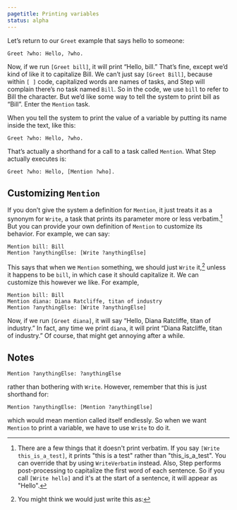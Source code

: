```yaml
---
pagetitle: Printing variables
status: alpha
---
```

Let’s return to our `Greet` example that says hello to someone:
```step
Greet ?who: Hello, ?who.
```
Now, if we run `[Greet bill]`, it will print “Hello, bill.”  That’s fine, except we’d kind of like it to capitalize Bill.  We can’t just say `[Greet Bill]`, because within `[ ]` code, capitalized words are names of tasks, and Step will complain there’s no task named `Bill`.   So in the code, we use `bill` to refer to Bill the character.  But we’d like some way to tell the system to print bill as “Bill”.  Enter the `Mention` task.

When you tell the system to print the value of a variable by putting its name inside the text, like this:
```step
Greet ?who: Hello, ?who.
```
That’s actually a shorthand for a call to a task called `Mention`.  What Step actually executes is:
```step
Greet ?who: Hello, [Mention ?who].
```

## Customizing `Mention`

If you don’t give the system a definition for `Mention`, it just treats it as a synonym for `Write`, a task that prints its parameter more or less verbatim.[^Write]  But you can provide your own definition of `Mention` to customize its behavior.  For example, we can say:
```step
Mention bill: Bill
Mention ?anythingElse: [Write ?anythingElse]
```
This says that when we `Mention` something, we should just `Write` it,[^1] unless it happens to be `bill`, in which case it should capitalize it.  We can customize this however we like.  For example,
```step
Mention bill: Bill
Mention diana: Diana Ratcliffe, titan of industry
Mention ?anythingElse: [Write ?anythingElse]
```
Now, if we run `[Greet diana]`, it will say “Hello, Diana Ratcliffe, titan of industry.”  In fact, any time we print `diana`, it will print “Diana Ratcliffe, titan of industry.”  Of course, that might get annoying after a while.

## Notes

[^Write]: There are a few things that it doesn't print verbatim.  If you say `[Write this_is_a_test]`, it prints "this is a test" rather than "this_is_a_test".  You can override that by using `WriteVerbatim` instead.  Also, Step performs post-processing to capitalize the first word of each sentence.  So if you call `[Write hello]` and it's at the start of a sentence, it will appear as "Hello".

[^1]: You might think we would just write this as:
```step
Mention ?anythingElse: ?anythingElse
```
rather than bothering with `Write`.  However, remember that this is just shorthand for:
```step
Mention ?anythingElse: [Mention ?anythingElse]
```
which would mean mention called itself endlessly.  So when we want `Mention` to print a variable, we have to use `Write` to do it.